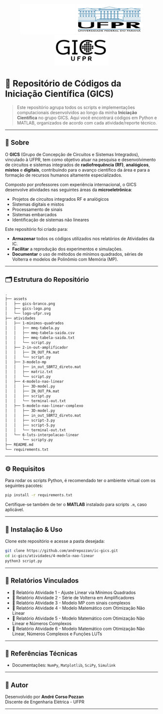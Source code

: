 <p align="center">
  <img src="./assets/gics-branco.png" alt="GICS Logo Branca" width="180" height="100" />
  <img src="./assets/logo-ufpr.svg" alt="UFPR Logo" width="220" height="100"/>
  <img src="./assets/gics-logo.png" alt="GICS Logo Branca" width="180" height="100"/>
</p>

# 📂 Repositório de Códigos da Iniciação Científica (GICS)

> Este repositório agrupa todos os scripts e implementações computacionais desenvolvidos ao longo da minha **Iniciação Científica** no grupo GICS. Aqui você encontrará códigos em Python e MATLAB, organizados de acordo com cada atividade/reporte técnico.

---

## 📖 Sobre

O **GICS** (Grupo de Concepção de Circuitos e Sistemas Integrados), vinculado à UFPR, tem como objetivo atuar na pesquisa e desenvolvimento de circuitos e sistemas integrados de **radiofrequência (RF)**, **analógicos**, **mistos** e **digitais**, contribuindo para o avanço científico da área e para a formação de recursos humanos altamente especializados.

Composto por professores com experiência internacional, o GICS desenvolve atividades nas seguintes áreas da **microeletrônica**:

- Projetos de circuitos integrados RF e analógicos
- Sistemas digitais e mistos
- Processamento de sinais
- Sistemas embarcados
- Identificação de sistemas não lineares

Este repositório foi criado para:

- **Armazenar** todos os códigos utilizados nos relatórios de Atividades da IC.
- **Facilitar** a reprodução dos experimentos e simulações.
- **Documentar** o uso de métodos de mínimos quadrados, séries de Volterra e modelos de Polinômio com Memória (MP).

---

## 🗂 Estrutura do Repositório

```text
.
├── assets
│   ├── gics-branco.png
│   ├── gics-logo.png
│   └── logo-ufpr.svg
├── atividades
│   ├── 1-minimos-quadrados
│   │   ├── mmq-tabela.py
│   │   ├── mmq-tabela-saida.csv
│   │   ├── mmq-tabela-saida.txt
│   │   └── script.py
│   ├── 2-in-out-amplificador
│   │   ├── IN_OUT_PA.mat
│   │   └── script.py
│   ├── 3-modelo-mp
│   │   ├── in_out_SBRT2_direto.mat
│   │   ├── matriz.txt
│   │   └── script.py
│   ├── 4-modelo-nao-linear
│   │   ├── 3D-model.py
│   │   ├── IN_OUT_PA.mat
│   │   ├── script.py
│   │   └── terminal-out.txt
│   ├── 5-modelo-nao-linear-complexo
│   │   ├── 3D-model.py
│   │   ├── in_out_SBRT2_direto.mat
│   │   ├── script-3.py
│   │   ├── script-5.py
│   │   └── terminal-out.txt
│   └── 6-luts-interpolacao-linear
│       └── scripty.py
├── README.md
└── requirements.txt
```

---

## ⚙️ Requisitos

Para rodar os scripts Python, é recomendado ter o ambiente virtual com os seguintes pacotes:

```bash
pip install -r requirements.txt
```

Certifique-se também de ter o **MATLAB** instalado para scripts `.m`, caso aplicável.

---

## 🚀 Instalação & Uso

Clone este repositório e acesse a pasta desejada:

```bash
git clone https://github.com/andrepozzan/ic-gics.git
cd ic-gics/atividades/4-modelo-nao-linear
python3 script.py
```

---

## 📄 Relatórios Vinculados

- 📘 Relatório Atividade 1 - Ajuste Linear via Mínimos Quadrados
- 📗 Relatório Atividade 2 - Série de Volterra em Amplificadores
- 📙 Relatório Atividade 3 - Modelo MP com sinais complexos
- 📕 Relatório Atividade 4 - Modelo Matemático com Otimização Não Linear
- 📘 Relatório Atividade 5 - Modelo Matemático com Otimização Não Linear e Números Complexos
- 📗 Relatório Atividade 6 - Modelo Matemático com Otimização Não Linear, Números Complexos e Funções LUTs

---

## 🔗 Referências Técnicas

- Documentações: `NumPy`, `Matplotlib`, `SciPy`, `Simulink`

---

## 👤 Autor

Desenvolvido por **André Corso Pozzan**  
Discente de Engenharia Elétrica - UFPR

---
